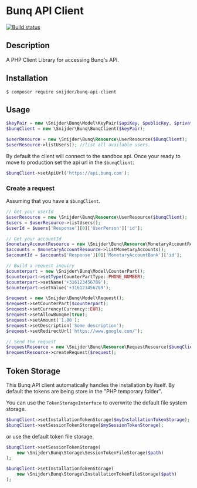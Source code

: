 # Bunq API Client #

[![Build status](https://api.travis-ci.org/DennisSnijder/bunq-api-client.svg?branch=master)](https://travis-ci.org/DennisSnijder/bunq-api-client)

## Description ##

A PHP Client Library for accessing Bunq's API.

## Installation ##

```
$ composer require snijder/bunq-api-client
```

## Usage ##

```php
$keyPair = new \Snijder\Bunq\Model\KeyPair($apiKey, $publicKey, $privateKey);
$bunqClient = new \Snijder\Bunq\BunqClient($keyPair);

$userResource = new \Snijder\Bunq\Resource\UserResource($BunqClient);
$userResource->listUsers(); //list all available users.
```

By default the client will connect to the sandbox api. Once your ready to move to production set the api url in the `$bunqClient`:

```php
$bunqClient->setApiUrl('https://api.bunq.com');
```

### Create a request ###

Assuming that you have a `$bungClient`.

```php
// Get your userId
$userResource = new \Snijder\Bunq\Resource\UserResource($bunqClient);
$users = $userResource->listUsers();
$userId = $users['Response'][0]['UserPerson']['id'];

// Get your accountId
$monetaryAccountResource = new \Snijder\Bunq\Resource\MonetaryAccountResource($bunqClient, $usersId);
$accounts = $monetaryAccountResource->listMonetaryAccounts();
$accountId = $accounts['Response'][0]['MonetaryAccountBank']['id'];

// Build a request inquiry
$counterpart = new \Snijder\Bunq\Model\CounterPart();
$counterpart->setType(CounterPartType::PHONE_NUMBER);
$counterpart->setName('+316123456789');
$counterpart->setValue('+316123456789');

$request = new \Snijder\Bunq\Model\Request();
$request->setCounterPart($counterpart);
$request->setCurrency(Currency::EUR);
$request->setAllowBunqme(true);
$request->setAmount('1.00');
$request->setDescription('Some description');
$request->setRedirectUrl('https://www.google.com/');

// Send the request
$requestResource = new \Snijder\Bunq\Resource\RequestResource($bunqClient, $userId, $accountId);
$requestResource->createRequest($request);
```

## Token Storage ##

This Bunq API client automatically handles the installation by itself.
By default the tokens are being store in the "PHP temporary folder".

You can use the ``TokenStorageInterface`` to overwrite the default file system storage.

```php
$bunqClient->setInstallationTokenStorage($myInstallationTokenStorage);
$bunqClient->setSessionTokenStorage($mySessionTokenStorage);
```

or use the default token file storage.

```php
$bunqClient->setSessionTokenStorage(
    new \Snijder\Bunq\Storage\SessionTokenFileStorage($path)
);

$bunqClient->setInstallationTokenStorage(
    new \Snijder\Bunq\Storage\InstallationTokenFileStorage($path)
);
```